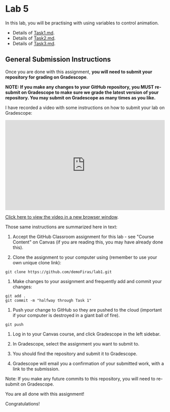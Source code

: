 # Lab 5

In this lab, you will be practising with using variables to control animation.

- Details of [Task1.md](Task1.md).
- Details of [Task2.md](Task2.md).
- Details of [Task3.md](Task3.md).

## General Submission Instructions

Once you are done with this assignment, **you will need to submit your repository for grading on Gradescope**.

**NOTE: If you make any changes to your GitHub repository, you MUST re-submit on Gradescope to make sure we grade the latest version of your repository. You may submit on Gradescope as many times as you like.**

I have recorded a video with some instructions on how to submit your lab on Gradescope:

<div style="padding:56.25% 0 0 0;position:relative;"><iframe src="https://player.vimeo.com/video/570761775?badge=0&amp;autopause=0&amp;player_id=0&amp;app_id=58479" frameborder="0" allow="autoplay; fullscreen; picture-in-picture" allowfullscreen style="position:absolute;top:0;left:0;width:100%;height:100%;" title="Submitting your GitHub Classroom assignment via Gradescope"></iframe></div><script src="https://player.vimeo.com/api/player.js"></script>

[Click here to view the video in a new browser window](https://vimeo.com/570761775).

Those same instructions are summarized here in text:

1. Accept the GitHub Classroom assignment for this lab - see "Course Content" on Canvas (if you are reading this, you may have already done this).

1. Clone the assignment to your computer using (remember to use your own unique clone link):

```
git clone https://github.com/demoFiras/lab1.git
```

1. Make changes to your assignment and frequently add and commit your changes:

```
git add .
git commit -m "halfway through Task 1"
```

1. Push your change to GitHub so they are pushed to the cloud (important if your computer is destroyed in a giant ball of fire).

```
git push
```

1. Log in to your Canvas course, and click Gradescope in the left sidebar.

1. In Gradescope, select the assignment you want to submit to.

1. You should find the repository and submit it to Gradescope.

1. Gradescope will email you a confirmation of your submitted work, with a link to the submission.

Note: If you make any future commits to this repository, you will need to re-submit on Gradescope.

You are all done with this assignment!

Congratulations!
